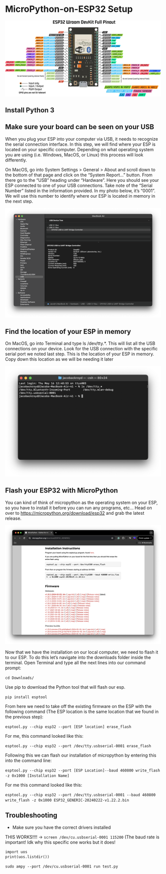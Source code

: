 # MicroPython-on-ESP32 Setup
![ESP32 Pinout](/Images/esp32-pinout.jpg)

## Install Python 3
## Make sure your board can be seen on your USB
When you plug your ESP into your computer via USB, it needs to recognize the serial connection interface. In this step, we will find where your ESP is located on your specific computer. Depending on what operating system you are using (i.e. Windows, MacOS, or Linux) this process will look differently.

On MacOS, go into System Settings > General > About and scroll down to the bottom of that page and click on the “System Report…” button. From there go to the “USB” heading under “Hardware”. Here you should see your ESP connected to one of your USB connections. Take note of the “Serial Number” listed in the information provided. In my photo below, it’s “0001”. We will use this number to identify where our ESP is located in memory in the next step.

![Figure 1](/Images/figure01.png)

## Find the location of your ESP in memory

On MacOS, go into Terminal and type ls /dev/tty.*. This will list all the USB connections on your device. Look for the USB connection with the specific serial port we noted last step. This is the location of your ESP in memory. Copy down this location as we will be needing it later

![Figure 2](/Images/figure02.png)

## Flash your ESP32 with MicroPython

You can kind of think of micropython as the operating system on your ESP, so you have to install it before you can run any programs, etc… Head on over to https://micropython.org/download/esp32 and grab the latest release.

![Figure 3](/Images/figure03.png)

Now that we have the installation on our local computer, we need to flash it to our ESP. To do this let’s navigate into the downloads folder inside the terminal. Open Terminal and type all the next lines into our command prompt:

`cd Downloads/`

Use pip to download the Python tool that will flash our esp.

`pip install esptool`

From here we need to take off the existing firmware on the ESP with the following command (The ESP location is the same location that we found in the previous step):

`esptool.py --chip esp32 --port [ESP location] erase_flash`

For me, this command looked like this: 

`esptool.py --chip esp32 --port /dev/tty.usbserial-0001 erase_flash `

Following this we can flash our installation of micropython by entering this into the command line: 

`esptool.py --chip esp32 --port [ESP Location]--baud 460800 write_flash -z 0x1000 [Installation Name]`

For me this command looked like this:

`esptool.py --chip esp32 --port /dev/tty.usbserial-0001 --baud 460800 write_flash -z 0x1000 ESP32_GENERIC-20240222-v1.22.2.bin`

## Troubleshooting
- Make sure you have the correct drivers installed



THIS WORKS!!!! -> `screen /dev/cu.usbserial-0001 115200` (The baud rate is important! Idk why this specific one works but it does!
```
import uos
print(uos.listdir())
```
`sudo ampy --port /dev/cu.usbserial-0001 run test.py`


[^1]: https://medium.com/@andymule/micropython-on-esp32-e54998966e9
[^2]: https://learn.sparkfun.com/tutorials/micropython-programming-tutorial-getting-started-with-the-esp32-thing/repl-hello-world
[^3]: https://github.com/scientifichackers/ampy/issues/19?source=post_page-----fcef1370a2dd--------------------------------?source=post_page-----fcef1370a2dd--------------------------------#issuecomment-317126363
